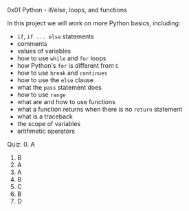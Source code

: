 0x01 Python - if/else, loops, and functions

In this project we will work on more Python basics, including:
* `if`, `if ... else` statements
* comments
* values of variables
* how to use `while` and `for` loops
* how Python's `for` is different from `C`
* how to use `break` and `continues`
* how to use the `else` clause 
* what the `pass` statement does
* how to use `range`
* what are and how to use functions
* what a function returns when there is no `return` statement
* what is a traceback
* the scope of variables
* arithmetic operators


Quiz:
0. A
1. B
2. A
3. A
4. B
5. C
6. B
7. D